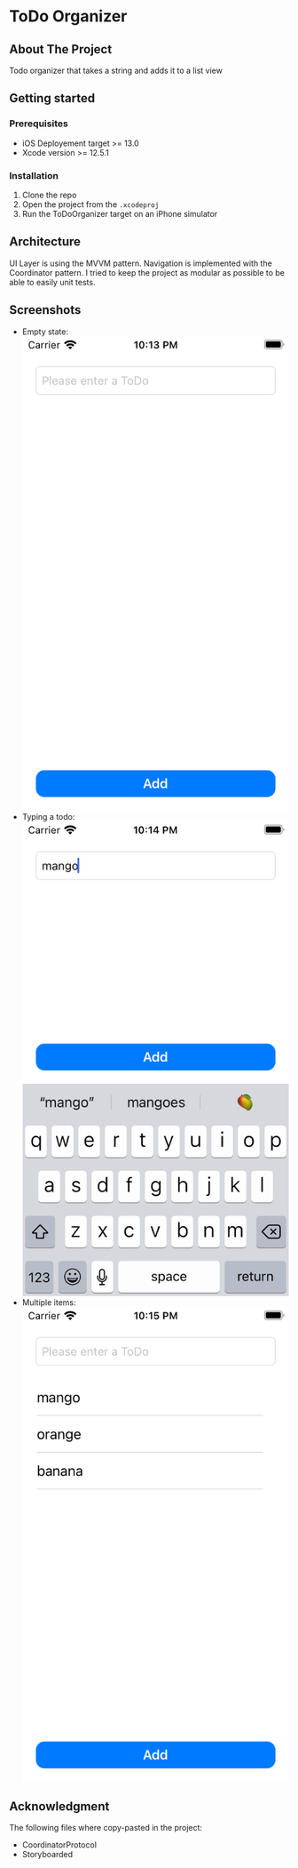 # ToDo Organizer

## About The Project
Todo organizer that takes a string and adds it to a list view

## Getting started

### Prerequisites

* iOS Deployement target >= 13.0
* Xcode version >= 12.5.1

### Installation
1. Clone the repo
2. Open the project from the `.xcodeproj`
3. Run the ToDoOrganizer target on an iPhone simulator

## Architecture
UI Layer is using the MVVM pattern. Navigation is implemented with the Coordinator pattern. I tried to keep the project as modular as possible to be able to easily unit tests. 

## Screenshots
* Empty state: ![Screenshot](Screenshots/ScreenshotEmpty.png)
* Typing a todo: ![Screenshot](Screenshots/ScreenshotTyping.png)
* Multiple items: ![Screenshot](Screenshots/ScreenshotMultipleItems.png)

## Acknowledgment
The following files where copy-pasted in the project:
- CoordinatorProtocol
- Storyboarded
